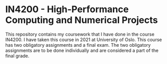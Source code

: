 # IN4200 - High-Performance Computing and Numerical Projects

This repository contains my coursework that I have done in the course IN4200. I have taken this course in 2021 at University of Oslo. This course has two obligatory assignments and a final exam. The two obligatory assignments are to be done individually and are considered a part of the final grade.
